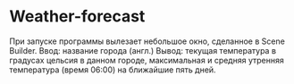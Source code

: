 # Weather-forecast
При запуске программы вылезает небольшое окно, сделанное в Scene Builder.
Ввод: название города (англ.)
Вывод: текущая температура в градусах цельсия в данном городе, максимальная и средняя утренняя температура (время 06:00) на ближайшие пять дней.

